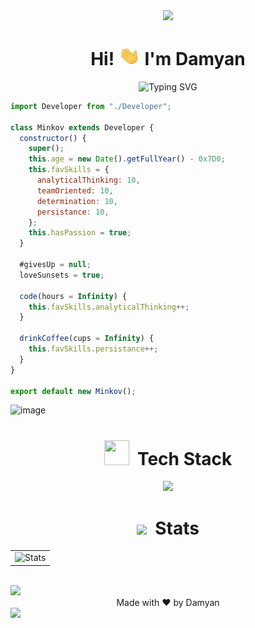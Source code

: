 <div align="center">
    <a href="https://github.com/isabella-projects/">
        <img src="https://i.imgur.com/YlGrpaq.png" width="800px" height="auto"><br>
    </a>
</div>

<div align="center">
    <h1>Hi! <span><img src="https://raw.githubusercontent.com/ABSphreak/ABSphreak/master/gifs/Hi.gif" width="35px" height="30px"></span> I'm Damyan</h1>
    <img src="https://readme-typing-svg.demolab.com?font=Fira+Code&weight=600&size=25&duration=3500&pause=1000&color=1BD704&center=true&vCenter=true&random=false&width=435&lines=Full-Stack+Web+Developer;Programming+Enthusiast;Aspiring+Learner" alt="Typing SVG" />
</div>

```javascript
import Developer from "./Developer";

class Minkov extends Developer { 
  constructor() {
    super();
    this.age = new Date().getFullYear() - 0x7D0;
    this.favSkills = {
      analyticalThinking: 10,
      teamOriented: 10,
      determination: 10,
      persistance: 10,
    };
    this.hasPassion = true;
  }

  #givesUp = null;
  loveSunsets = true;

  code(hours = Infinity) {
    this.favSkills.analyticalThinking++;
  }

  drinkCoffee(cups = Infinity) {
    this.favSkills.persistance++;
  }
}

export default new Minkov();
```

![image](https://github.com/isabella-projects/isabella-projects/assets/76888305/db51f333-b0cc-4305-84e1-be427316eb76)

<div align="center">
    <h1 align="center">
        <img src="https://media2.giphy.com/media/QssGEmpkyEOhBCb7e1/giphy.gif?cid=ecf05e47a0n3gi1bfqntqmob8g9aid1oyj2wr3ds3mg700bl&rid=giphy.gif" width="40px" height="40px">
        &nbsp;Tech Stack
    </h1>
      <p>
        <a href="https://github.com/isabella-projects">
          <img src="https://skillicons.dev/icons?i=angular,react,ts,js,php,py,laravel,nodejs,express,linux,bootstrap,tailwind,html,css,sass,pug,wordpress,xd,mysql,postgres,sqlite,vite,webpack,jest&perline=6"/>
        </a>
      </p>
</div>

<div align="center">
    <h1 align="center">
        <img src="https://github.com/SP-XD/SP-XD/blob/main/images/lightning.gif?raw=true" width="20px" />
        &nbsp;Stats
    </h1>
    <table>
        <tr>
            <td>
                <img src="https://github-readme-stats.vercel.app/api/top-langs/?username=isabella-projects&hide=html&theme=github_dark_dimmed&layout=compact&langs_count=8" alt="Stats"/>        
            </td>
        </tr>
    </table>
  <img src="https://komarev.com/ghpvc/?username=isabella-projects&color=red&style=plastic&base=4000" alt=""/>
</div>

<img src="https://github.com/isabella-projects/isabella-projects/assets/76888305/db51f333-b0cc-4305-84e1-be427316eb76">
<div align="center" dir="auto">
    Made with ❤️ by Damyan
</div>
<img src="https://github.com/isabella-projects/isabella-projects/assets/76888305/db51f333-b0cc-4305-84e1-be427316eb76">


